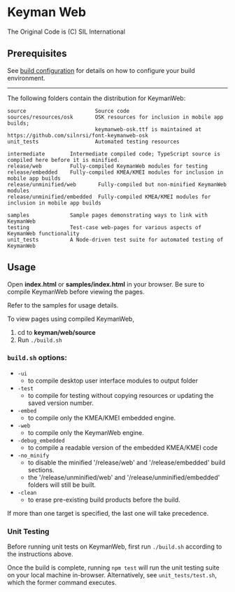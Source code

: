# Keyman Web
The Original Code is (C) SIL International

## Prerequisites
See [build configuration](../docs/build/index.md) for details on how to configure your build environment.

**********************************************************************

The following folders contain the distribution for KeymanWeb:

	source                      Source code
	sources/resources/osk       OSK resources for inclusion in mobile app builds;
	                            keymanweb-osk.ttf is maintained at https://github.com/silnrsi/font-keymanweb-osk
	unit_tests                  Automated testing resources

	intermediate    	Intermediate compiled code; TypeScript source is compiled here before it is minified.
	release/web			Fully-compiled KeymanWeb modules for testing
	release/embedded	Fully-compiled KMEA/KMEI modules for inclusion in mobile app builds
	release/unminified/web       Fully-compiled but non-minified KeymanWeb modules
	release/unminified/embedded  Fully-compiled KMEA/KMEI modules for inclusion in mobile app builds

	samples				Sample pages demonstrating ways to link with KeymanWeb
	testing     		Test-case web-pages for various aspects of KeymanWeb functionality
	unit_tests			A Node-driven test suite for automated testing of KeymanWeb

## Usage
Open **index.html** or **samples/index.html** in your browser. Be sure to compile KeymanWeb before viewing the pages.

Refer to the samples for usage details.

To view pages using compiled KeymanWeb,
1. cd to **keyman/web/source**
2. Run `./build.sh`

### `build.sh` options:

*  `-ui`
    - to compile desktop user interface modules to output folder
*  `-test`
    - to compile for testing without copying resources or updating the saved version number.
*  `-embed`
    - to compile only the KMEA/KMEI embedded engine.
*  `-web`
    - to compile only the KeymanWeb engine.
*  `-debug_embedded`
    - to compile a readable version of the embedded KMEA/KMEI code
*  `-no_minify`
    - to disable the minified '/release/web' and '/release/embedded' build sections.
	- the '/release/unminified/web' and '/release/unminified/embedded' folders will still be built.
*  `-clean`
    - to erase pre-existing build products before the build.

If more than one target is specified, the last one will take precedence.

### Unit Testing ###

Before running unit tests on KeymanWeb, first run `./build.sh` according to the instructions above.

Once the build is complete, running `npm test` will run the unit testing suite on your local machine in-browser.  Alternatively, see `unit_tests/test.sh`, which the former command executes.
